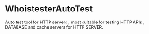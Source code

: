 # WhoistesterAutoTest
Auto test tool for HTTP servers , most suitable for testing HTTP APIs , DATABASE and cache servers for HTTP SERVER.  
